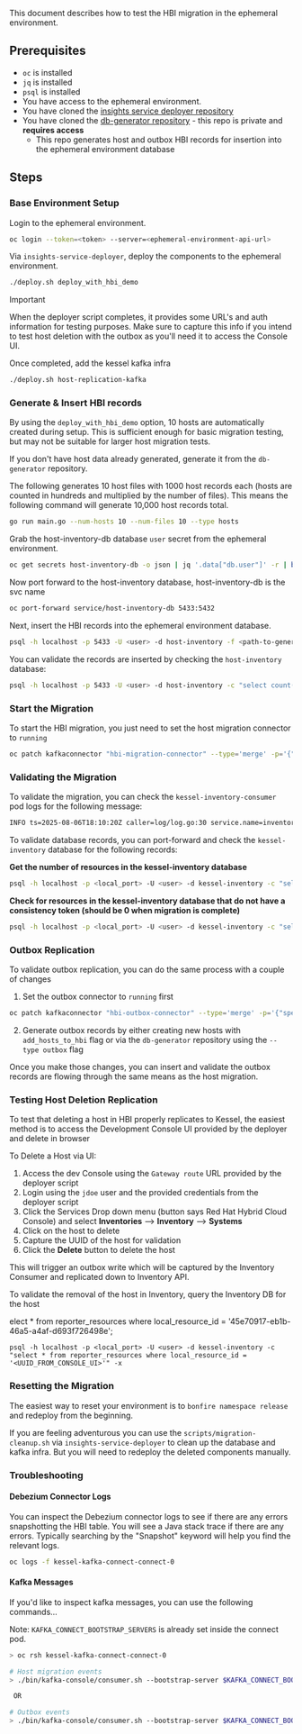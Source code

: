 This document describes how to test the HBI migration in the ephemeral environment.

## Prerequisites

- `oc` is installed
- `jq` is installed
- `psql` is installed
- You have access to the ephemeral environment.
- You have cloned the [insights service deployer repository](https://github.com/project-kessel/insights-service-deployer)
- You have cloned the [db-generator repository](https://github.com/tonytheleg/db-generator) - this repo is private and **requires access**
    - This repo generates host and outbox HBI records for insertion into the ephemeral environment database

## Steps

### Base Environment Setup

Login to the ephemeral environment.
```bash
oc login --token=<token> --server=<ephemeral-environment-api-url>
```

Via `insights-service-deployer`, deploy the components to the ephemeral environment.
```bash
./deploy.sh deploy_with_hbi_demo
```

> [!IMPORTANT]
> When the deployer script completes, it provides some URL's and auth information for testing purposes. Make sure to capture this info if you intend to test host deletion with the outbox as you'll need it to access the Console UI.

Once completed, add the kessel kafka infra
```bash
./deploy.sh host-replication-kafka
```

### Generate & Insert HBI records

By using the `deploy_with_hbi_demo` option, 10 hosts are automatically created during setup. This is sufficient enough for basic migration testing, but may not be suitable for larger host migration tests.

If you don't have host data already generated, generate it from the `db-generator` repository.

The following generates 10 host files with 1000 host records each (hosts are counted in hundreds and multiplied by the number of files). This means the following command will generate 10,000 host records total.

```bash
go run main.go --num-hosts 10 --num-files 10 --type hosts
```

Grab the host-inventory-db database `user` secret from the ephemeral environment.
```bash
oc get secrets host-inventory-db -o json | jq '.data["db.user"]' -r | base64 -d
```

Now port forward to the host-inventory database, host-inventory-db is the svc name
```bash
oc port-forward service/host-inventory-db 5433:5432
```

Next, insert the HBI records into the ephemeral environment database.
```bash
psql -h localhost -p 5433 -U <user> -d host-inventory -f <path-to-generated-host-file>
```

You can validate the records are inserted by checking the `host-inventory` database:
```bash
psql -h localhost -p 5433 -U <user> -d host-inventory -c "select count(*) from hbi.hosts" -x
```

### Start the Migration

To start the HBI migration, you just need to set the host migration connector to `running`

```bash
oc patch kafkaconnector "hbi-migration-connector" --type='merge' -p='{"spec":{"state":"running"}}'
```

### Validating the Migration

To validate the migration, you can check the `kessel-inventory-consumer` pod logs for the following message:
```bash
INFO ts=2025-08-06T18:10:20Z caller=log/log.go:30 service.name=inventory-consumer service.version=0.1.0 trace.id= span.id= subsystem=inventoryConsumer msg=consumed event from topic host-inventory.hbi.hosts, partition 0 at offset 999
```

To validate database records, you can port-forward and check the `kessel-inventory` database for the following records:

**Get the number of resources in the kessel-inventory database**
```bash
psql -h localhost -p <local_port> -U <user> -d kessel-inventory -c "select count(*) from reporter_resources" -x
```

**Check for resources in the kessel-inventory database that do not have a consistency token (should be 0 when migration is complete)**
```bash
psql -h localhost -p <local_port> -U <user> -d kessel-inventory -c "select count(*) from resource where ktn != ''" -x
```

### Outbox Replication

To validate outbox replication, you can do the same process with a couple of changes
1. Set the outbox connector to `running` first
```bash
oc patch kafkaconnector "hbi-outbox-connector" --type='merge' -p='{"spec":{"state":"running"}}'
```
2. Generate outbox records by either creating new hosts with `add_hosts_to_hbi` flag or via the `db-generator` repository using the `--type outbox` flag

Once you make those changes, you can insert and validate the outbox records are flowing through the same means as the host migration.

### Testing Host Deletion Replication

To test that deleting a host in HBI properly replicates to Kessel, the easiest method is to access the Development Console UI provided by the deployer and delete in browser

To Delete a Host via UI:
1. Access the dev Console using the `Gateway route` URL provided by the deployer script
2. Login using the `jdoe` user and the provided credentials from the deployer script
3. Click the Services Drop down menu (button says Red Hat Hybrid Cloud Console) and select **Inventories** --> **Inventory** --> **Systems**
4. Click on the host to delete
5. Capture the UUID of the host for validation
6. Click the **Delete** button to delete the host

This will trigger an outbox write which will be captured by the Inventory Consumer and replicated down to Inventory API.

To validate the removal of the host in Inventory, query the Inventory DB for the host

elect * from reporter_resources where local_resource_id = '45e70917-eb1b-46a5-a4af-d693f726498e';

`psql -h localhost -p <local_port> -U <user> -d kessel-inventory -c "select * from reporter_resources where local_resource_id = '<UUID_FROM_CONSOLE_UI>'" -x`

### Resetting the Migration

The easiest way to reset your environment is to `bonfire namespace release` and redeploy from the beginning.

If you are feeling adventurous you can use the `scripts/migration-cleanup.sh` via `insights-service-deployer` to clean up the database and kafka infra. But you will need to redeploy the deleted components manually.

### Troubleshooting

#### Debezium Connector Logs

You can inspect the Debezium connector logs to see if there are any errors snapshotting the HBI table. You will see a Java stack trace if there are any errors. Typically searching by the "Snapshot" keyword will help you find the relevant logs.

```bash
oc logs -f kessel-kafka-connect-connect-0
```

#### Kafka Messages
If you'd like to inspect kafka messages, you can use the following commands...

Note: `KAFKA_CONNECT_BOOTSTRAP_SERVERS` is already set inside the connect pod.

```bash
> oc rsh kessel-kafka-connect-connect-0

# Host migration events
> ./bin/kafka-console/consumer.sh --bootstrap-server $KAFKA_CONNECT_BOOTSTRAP_SERVERS --topic host-inventory.hbi.hosts --property print.key=true --property print.headers=true --from-beginning

 OR

# Outbox events
> ./bin/kafka-console/consumer.sh --bootstrap-server $KAFKA_CONNECT_BOOTSTRAP_SERVERS --topic outbox.event.hbi.hosts --property print.key=true --property print.headers=true --from-beginning
```

